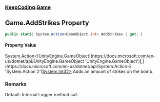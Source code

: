 ### [KeepCoding](KeepCoding.md 'KeepCoding').[Game](KeepCoding_Game.md 'KeepCoding.Game')
## Game.AddStrikes Property
```csharp
public static System.Action<GameObject,int> AddStrikes { get; }
```
#### Property Value
[System.Action&lt;](https://docs.microsoft.com/en-us/dotnet/api/System.Action-2 'System.Action`2')[UnityEngine.GameObject](https://docs.microsoft.com/en-us/dotnet/api/UnityEngine.GameObject 'UnityEngine.GameObject')[,](https://docs.microsoft.com/en-us/dotnet/api/System.Action-2 'System.Action`2')[System.Int32](https://docs.microsoft.com/en-us/dotnet/api/System.Int32 'System.Int32')[&gt;](https://docs.microsoft.com/en-us/dotnet/api/System.Action-2 'System.Action`2')
Adds an amount of strikes on the bomb.  
### Remarks
Default: Internal Logger method call.  
